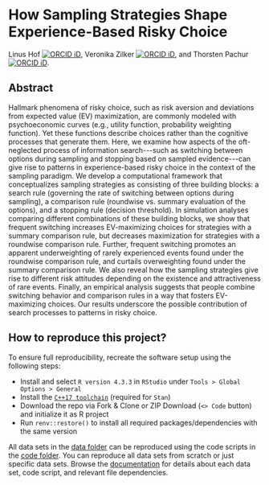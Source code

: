 # How Sampling Strategies Shape Experience-Based Risky Choice

Linus Hof [![ORCID iD](https://orcid.org/sites/default/files/images/orcid_16x16.png)](https://orcid.org/0000-0002-2257-2136), Veronika Zilker [![ORCID iD](https://orcid.org/sites/default/files/images/orcid_16x16.png)](https://orcid.org/0000-0002-9551-800X), and Thorsten Pachur [![ORCID iD](https://orcid.org/sites/default/files/images/orcid_16x16.png)](https://orcid.org/0000-0001-6391-4107).

## Abstract

Hallmark phenomena of risky choice, such as risk aversion and deviations from expected value (EV) maximization, are commonly modeled with psychoeconomic curves (e.g., utility function, probability weighting function). 
Yet these functions describe choices rather than the cognitive processes that generate them. 
Here, we examine how aspects of the oft-neglected process of information search---such as switching between options during sampling and stopping based on sampled evidence---can give rise to patterns in experience-based risky choice in the context of the sampling paradigm. 
We develop a computational framework that conceptualizes sampling strategies as consisting of three building blocks: 
a search rule (governing the rate of switching between options during sampling), a comparison rule (roundwise vs. summary evaluation of the options), and a stopping rule (decision threshold). 
In simulation analyses comparing different combinations of these building blocks, we show that frequent switching increases EV-maximizing choices for strategies with a summary comparison rule, but decreases maximization for strategies with a roundwise comparison rule. 
Further, frequent switching promotes an apparent underweighting of rarely experienced events found under the roundwise comparison rule, and curtails overweighting found under the summary comparison rule. 
We also reveal how the sampling strategies give rise to different risk attitudes depending on the existence and attractiveness of rare events. 
Finally, an empirical analysis suggests that people combine switching behavior and comparison rules in a way that fosters EV-maximizing choices. 
Our results underscore the possible contribution of search processes to patterns in risky choice.


## How to reproduce this project?

To ensure full reproducibility, recreate the software setup using the following steps:

-   Install and select `R version 4.3.3` in `RStudio` under `Tools > Global Options > General`
-   Install the [`C++17 toolchain`](https://mc-stan.org/install/index.html) (required for `Stan`)
-   Download the repo via Fork & Clone or ZIP Download (`<> Code` button) and initialize it as R project
-   Run `renv::restore()` to install all required packages/dependencies with the same version

All data sets in the [data folder](https://github.com/linushof/sampling-strategies/tree/main/data) can be reproduced using the code scripts in the [code folder](https://github.com/linushof/sampling-strategies/tree/main/code). You can reproduce all data sets from scratch or just specific data sets. Browse the [documentation](https://github.com/linushof/sampling-strategies/tree/main/documentation) for details about each data set, code script, and relevant file dependencies.
